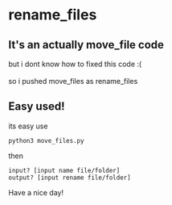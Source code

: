 # rename_files
## It's an actually move_file code 
but i dont know how to fixed this code :(
<br></br>
so i pushed move_files as rename_files

## Easy used!
its easy use
```
python3 move_files.py
```
then
```
input? [input name file/folder]
output? [input rename file/folder]
```

Have a nice day!
